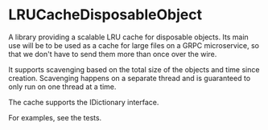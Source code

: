# LRUCacheDisposableObject

A library providing a scalable LRU cache for disposable objects. Its main use
will be to be used as a cache for large files on a GRPC microservice, so that we
don't have to send them more than once over the wire.

It supports scavenging based on the total size of the objects and time since creation.
Scavenging happens on a separate thread and is guaranteed to only run on one thread at a time.

The cache supports the IDictionary interface.

For examples, see the tests.
